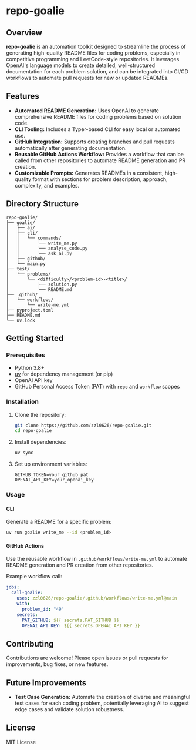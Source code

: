 # repo-goalie

## Overview

**repo-goalie** is an automation toolkit designed to streamline the process of generating high-quality README files for coding problems, especially in competitive programming and LeetCode-style repositories. It leverages OpenAI's language models to create detailed, well-structured documentation for each problem solution, and can be integrated into CI/CD workflows to automate pull requests for new or updated READMEs.

## Features

- **Automated README Generation:** Uses OpenAI to generate comprehensive README files for coding problems based on solution code.
- **CLI Tooling:** Includes a Typer-based CLI for easy local or automated use.
- **GitHub Integration:** Supports creating branches and pull requests automatically after generating documentation.
- **Reusable GitHub Actions Workflow:** Provides a workflow that can be called from other repositories to automate README generation and PR creation.
- **Customizable Prompts:** Generates READMEs in a consistent, high-quality format with sections for problem description, approach, complexity, and examples.

## Directory Structure

```
repo-goalie/
├── goalie/
│   ├── ai/
│   ├── cli/
│   │   └── commands/
│   │       └── write_me.py
│   │       └── analyse_code.py
│   │       └── ask_ai.py
│   ├── github/
│   └── main.py
├── test/
│   └── problems/
│       └── <difficulty>/<problem-id>-<title>/
│           ├── solution.py
│           └── README.md
├── .github/
│   └── workflows/
│       └── write-me.yml
├── pyproject.toml
├── README.md
└── uv.lock
```

## Getting Started

### Prerequisites

- Python 3.8+
- [uv](https://github.com/astral-sh/uv) for dependency management (or pip)
- OpenAI API key
- GitHub Personal Access Token (PAT) with `repo` and `workflow` scopes

### Installation

1. Clone the repository:
   ```sh
   git clone https://github.com/zzl0626/repo-goalie.git
   cd repo-goalie
   ```

2. Install dependencies:
   ```sh
   uv sync
   ```

3. Set up environment variables:
   ```
   GITHUB_TOKEN=your_github_pat
   OPENAI_API_KEY=your_openai_key
   ```

### Usage

#### CLI

Generate a README for a specific problem:
```sh
uv run goalie write_me --id <problem_id>
```

#### GitHub Actions

Use the reusable workflow in `.github/workflows/write-me.yml` to automate README generation and PR creation from other repositories.

Example workflow call:
```yaml
jobs:
  call-goalie:
    uses: zzl0626/repo-goalie/.github/workflows/write-me.yml@main
    with:
      problem_id: "49"
    secrets:
      PAT_GITHUB: ${{ secrets.PAT_GITHUB }}
      OPENAI_API_KEY: ${{ secrets.OPENAI_API_KEY }}
```

## Contributing

Contributions are welcome! Please open issues or pull requests for improvements, bug fixes, or new features.

## Future Improvements

- **Test Case Generation:** Automate the creation of diverse and meaningful test cases for each coding problem, potentially leveraging AI to suggest edge cases and validate solution robustness.

## License

MIT License